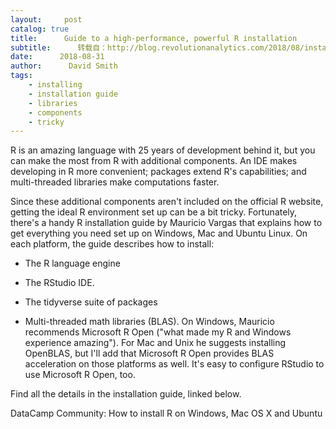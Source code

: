 ```yaml
---
layout:     post
catalog: true
title:      Guide to a high-performance, powerful R installation
subtitle:      转载自：http://blog.revolutionanalytics.com/2018/08/installation-guide.html
date:      2018-08-31
author:      David Smith
tags:
    - installing
    - installation guide
    - libraries
    - components
    - tricky
---
```


R is an amazing language with 25 years of development behind it, but you can make the most from R with additional components. An IDE makes developing in R more convenient; packages extend R's capabilities; and multi-threaded libraries make computations faster. 

Since these additional components aren't included on the official R website, getting the ideal R environment set up can be a bit tricky. Fortunately, there's a handy R installation guide by Mauricio Vargas that explains how to get everything you need set up on Windows, Mac and Ubuntu Linux. On each platform, the guide describes how to install:

- The R language engine

- The RStudio IDE.

- The tidyverse suite of packages

- Multi-threaded math libraries (BLAS). On Windows, Mauricio recommends Microsoft R Open ("what made my R and Windows experience amazing"). For Mac and Unix he suggests installing OpenBLAS, but I'll add that Microsoft R Open provides BLAS acceleration on those platforms as well. It's easy to configure RStudio to use Microsoft R Open, too.


Find all the details in the installation guide, linked below.

DataCamp Community: How to install R on Windows, Mac OS X and Ubuntu
